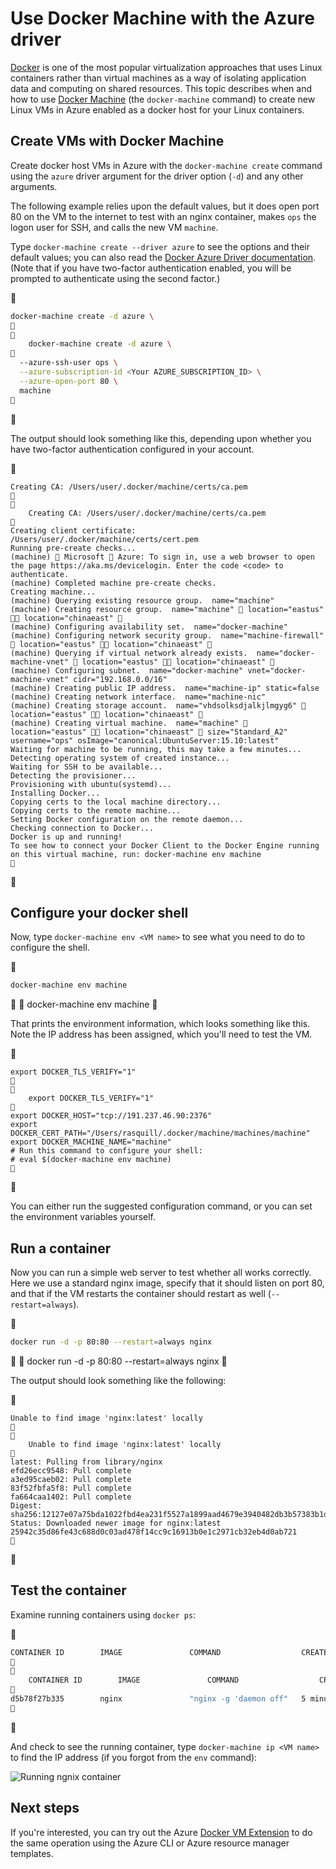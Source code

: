 <properties
	pageTitle="Create Docker hosts in Azure with Docker Machine | Microsoft Azure"
	description="Describes use of Docker Machine to create docker hosts in Azure."
	services="virtual-machines-linux"
	documentationCenter=""
	authors="squillace"
	manager="timlt"
	editor="tysonn"/>

<tags
	ms.service="virtual-machines-linux"
	ms.date="04/20/2016"
	wacn.date=""/>

# Use Docker Machine with the Azure driver

[Docker](https://www.docker.com/) is one of the most popular virtualization approaches that uses Linux containers rather than virtual machines as a way of isolating application data and computing on shared resources. This topic describes when and how to use [Docker Machine](https://docs.docker.com/machine/) (the `docker-machine` command) to create new Linux VMs in Azure enabled as a docker host for your Linux containers.


## Create VMs with Docker Machine

Create docker host VMs in Azure with the `docker-machine create` command using the `azure` driver argument for the driver option (`-d`) and any other arguments. 

The following example relies upon the default values, but it does open port 80 on the VM to the internet to test with an nginx container, makes `ops` the logon user for SSH, and calls the new VM `machine`. 

Type `docker-machine create --driver azure` to see the options and their default values; you can also read the [Docker Azure Driver documentation](https://docs.docker.com/machine/drivers/azure/). (Note that if you have two-factor authentication enabled, you will be prompted to authenticate using the second factor.)


```bash
docker-machine create -d azure \


	docker-machine create -d azure \

  --azure-ssh-user ops \
  --azure-subscription-id <Your AZURE_SUBSCRIPTION_ID> \
  --azure-open-port 80 \
  machine

```


The output should look something like this, depending upon whether you have two-factor authentication configured in your account.


```
Creating CA: /Users/user/.docker/machine/certs/ca.pem


	Creating CA: /Users/user/.docker/machine/certs/ca.pem

Creating client certificate: /Users/user/.docker/machine/certs/cert.pem
Running pre-create checks...
(machine)  Microsoft  Azure: To sign in, use a web browser to open the page https://aka.ms/devicelogin. Enter the code <code> to authenticate.
(machine) Completed machine pre-create checks.
Creating machine...
(machine) Querying existing resource group.  name="machine"
(machine) Creating resource group.  name="machine"  location="eastus"  location="chinaeast" 
(machine) Configuring availability set.  name="docker-machine"
(machine) Configuring network security group.  name="machine-firewall"  location="eastus"  location="chinaeast" 
(machine) Querying if virtual network already exists.  name="docker-machine-vnet"  location="eastus"  location="chinaeast" 
(machine) Configuring subnet.  name="docker-machine" vnet="docker-machine-vnet" cidr="192.168.0.0/16"
(machine) Creating public IP address.  name="machine-ip" static=false
(machine) Creating network interface.  name="machine-nic"
(machine) Creating storage account.  name="vhdsolksdjalkjlmgyg6"  location="eastus"  location="chinaeast" 
(machine) Creating virtual machine.  name="machine"  location="eastus"  location="chinaeast"  size="Standard_A2" username="ops" osImage="canonical:UbuntuServer:15.10:latest"
Waiting for machine to be running, this may take a few minutes...
Detecting operating system of created instance...
Waiting for SSH to be available...
Detecting the provisioner...
Provisioning with ubuntu(systemd)...
Installing Docker...
Copying certs to the local machine directory...
Copying certs to the remote machine...
Setting Docker configuration on the remote daemon...
Checking connection to Docker...
Docker is up and running!
To see how to connect your Docker Client to the Docker Engine running on this virtual machine, run: docker-machine env machine

```


## Configure your docker shell

Now, type `docker-machine env <VM name>` to see what you need to do to configure the shell. 


```bash
docker-machine env machine
```


	docker-machine env machine


That prints the environment information, which looks something like this. Note the IP address has been assigned, which you'll need to test the VM.


```
export DOCKER_TLS_VERIFY="1"


	export DOCKER_TLS_VERIFY="1"

export DOCKER_HOST="tcp://191.237.46.90:2376"
export DOCKER_CERT_PATH="/Users/rasquill/.docker/machine/machines/machine"
export DOCKER_MACHINE_NAME="machine"
# Run this command to configure your shell:
# eval $(docker-machine env machine)

```


You can either run the suggested configuration command, or you can set the environment variables yourself. 

## Run a container

Now you can run a simple web server to test whether all works correctly. Here we use a standard nginx image, specify that it should listen on port 80, and that if the VM restarts the container should restart as well (`--restart=always`). 


```bash
docker run -d -p 80:80 --restart=always nginx
```


	docker run -d -p 80:80 --restart=always nginx


The output should look something like the following:


```
Unable to find image 'nginx:latest' locally


	Unable to find image 'nginx:latest' locally

latest: Pulling from library/nginx
efd26ecc9548: Pull complete
a3ed95caeb02: Pull complete
83f52fbfa5f8: Pull complete
fa664caa1402: Pull complete
Digest: sha256:12127e07a75bda1022fbd4ea231f5527a1899aad4679e3940482db3b57383b1d
Status: Downloaded newer image for nginx:latest
25942c35d86fe43c688d0c03ad478f14cc9c16913b0e1c2971cb32eb4d0ab721

```


## Test the container

Examine running containers using `docker ps`:


```bash
CONTAINER ID        IMAGE               COMMAND                  CREATED             STATUS              PORTS                         NAMES


	CONTAINER ID        IMAGE               COMMAND                  CREATED             STATUS              PORTS                         NAMES

d5b78f27b335        nginx               "nginx -g 'daemon off"   5 minutes ago       Up 5 minutes        0.0.0.0:80->80/tcp, 443/tcp   goofy_mahavira

```


And check to see the running container, type `docker-machine ip <VM name>` to find the IP address (if you forgot from the `env` command):

![Running ngnix container](./media/virtual-machines-linux-docker-machine/nginxsuccess.png)

## Next steps

If you're interested, you can try out the Azure [Docker VM Extension](/documentation/articles/virtual-machines-linux-dockerextension/) to do the same operation using the Azure CLI or Azure resource manager templates. 

